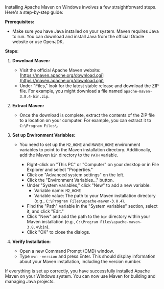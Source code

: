 Installing Apache Maven on Windows involves a few straightforward steps. Here's a step-by-step guide:

**Prerequisites:**
- Make sure you have Java installed on your system. Maven requires Java to run. You can download and install Java from the official Oracle website or use OpenJDK.

**Steps:**

1. **Download Maven:**
   - Visit the official Apache Maven website: [https://maven.apache.org/download.cgi](https://maven.apache.org/download.cgi)
   - Under "Files," look for the latest stable release and download the ZIP file. For example, you might download a file named `apache-maven-3.8.4-bin.zip`.

2. **Extract Maven:**
   - Once the download is complete, extract the contents of the ZIP file to a location on your computer. For example, you can extract it to `C:\Program Files\`.

3. **Set up Environment Variables:**
   - You need to set up the `M2_HOME` and `MAVEN_HOME` environment variables to point to the Maven installation directory. Additionally, add the Maven `bin` directory to the `PATH` variable.
   
     - Right-click on "This PC" or "Computer" on your desktop or in File Explorer and select "Properties."
     - Click on "Advanced system settings" on the left.
     - Click the "Environment Variables..." button.
     - Under "System variables," click "New" to add a new variable.
       - Variable name: `M2_HOME`
       - Variable value: The path to your Maven installation directory (e.g., `C:\Program Files\apache-maven-3.8.4`).
     - Find the "Path" variable in the "System variables" section, select it, and click "Edit."
     - Click "New" and add the path to the `bin` directory within your Maven installation (e.g., `C:\Program Files\apache-maven-3.8.4\bin`).
     - Click "OK" to close the dialogs.

4. **Verify Installation:**
   - Open a new Command Prompt (CMD) window.
   - Type `mvn -version` and press Enter. This should display information about your Maven installation, including the version number.

If everything is set up correctly, you have successfully installed Apache Maven on your Windows system. You can now use Maven for building and managing Java projects.
